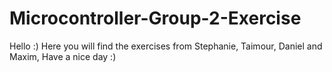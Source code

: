 # Microcontroller-Group-2-Exercise
Hello :)
Here you will find the exercises from
Stephanie,
Taimour, 
Daniel 
and Maxim,
Have a nice day :)
